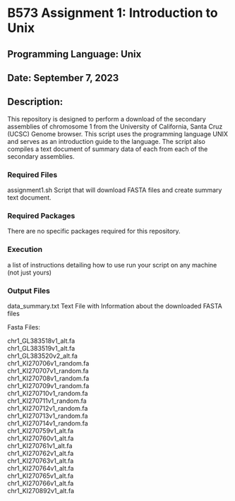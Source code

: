 # B573 Assignment 1: Introduction to Unix

## Programming Language: Unix

## Date: September 7, 2023

## Description:

This repository is designed to perform a download of the secondary assemblies of chromosome 1 from the University of California, Santa Cruz (UCSC) Genome browser. This script uses the programming language UNIX and serves as an introduction guide to the language. The script also compiles a text document of summary data of each from each of the secondary assemblies.

### Required Files

assignment1.sh Script that will download FASTA files and create summary text document.

### Required Packages

There are no specific packages required for this repository.

### Execution

a list of instructions detailing how to use run your script on any machine (not just yours)

### Output Files

data_summary.txt Text File with Information about the downloaded FASTA files

Fasta Files:

chr1_GL383518v1_alt.fa <br>
chr1_GL383519v1_alt.fa <br>
chr1_GL383520v2_alt.fa <br>
chr1_KI270706v1_random.fa <br>
chr1_KI270707v1_random.fa <br>
chr1_KI270708v1_random.fa <br>
chr1_KI270709v1_random.fa <br>
chr1_KI270710v1_random.fa <br>
chr1_KI270711v1_random.fa <br>
chr1_KI270712v1_random.fa <br>
chr1_KI270713v1_random.fa <br>
chr1_KI270714v1_random.fa <br>
chr1_KI270759v1_alt.fa <br>
chr1_KI270760v1_alt.fa <br>
chr1_KI270761v1_alt.fa <br>
chr1_KI270762v1_alt.fa <br>
chr1_KI270763v1_alt.fa <br>
chr1_KI270764v1_alt.fa <br>
chr1_KI270765v1_alt.fa <br>
chr1_KI270766v1_alt.fa <br>
chr1_KI270892v1_alt.fa
